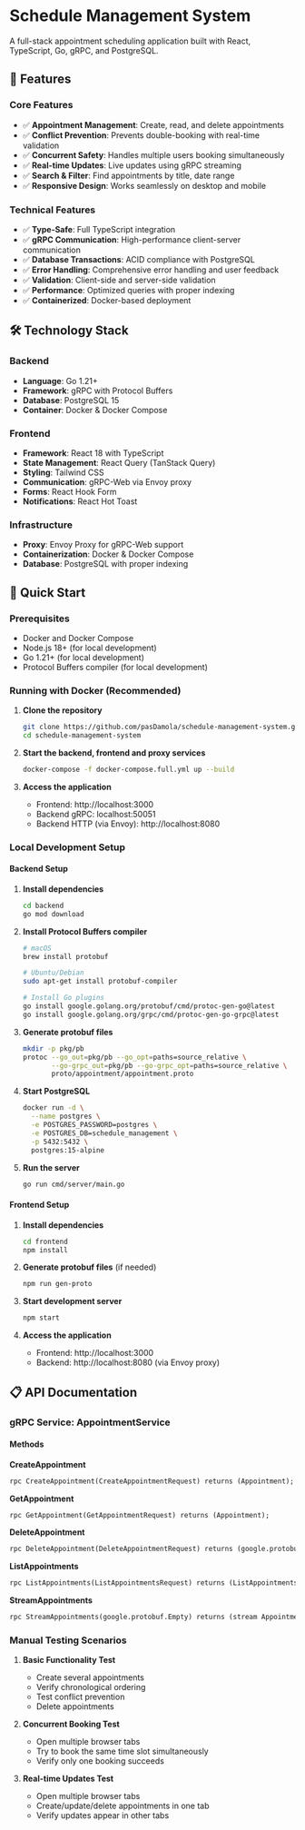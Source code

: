 # Schedule Management System

A full-stack appointment scheduling application built with React, TypeScript, Go, gRPC, and PostgreSQL.

## 🚀 Features

### Core Features

- ✅ **Appointment Management**: Create, read, and delete appointments
- ✅ **Conflict Prevention**: Prevents double-booking with real-time validation
- ✅ **Concurrent Safety**: Handles multiple users booking simultaneously
- ✅ **Real-time Updates**: Live updates using gRPC streaming
- ✅ **Search & Filter**: Find appointments by title, date range
- ✅ **Responsive Design**: Works seamlessly on desktop and mobile

### Technical Features

- ✅ **Type-Safe**: Full TypeScript integration
- ✅ **gRPC Communication**: High-performance client-server communication
- ✅ **Database Transactions**: ACID compliance with PostgreSQL
- ✅ **Error Handling**: Comprehensive error handling and user feedback
- ✅ **Validation**: Client-side and server-side validation
- ✅ **Performance**: Optimized queries with proper indexing
- ✅ **Containerized**: Docker-based deployment

## 🛠️ Technology Stack

### Backend

- **Language**: Go 1.21+
- **Framework**: gRPC with Protocol Buffers
- **Database**: PostgreSQL 15
- **Container**: Docker & Docker Compose

### Frontend

- **Framework**: React 18 with TypeScript
- **State Management**: React Query (TanStack Query)
- **Styling**: Tailwind CSS
- **Communication**: gRPC-Web via Envoy proxy
- **Forms**: React Hook Form
- **Notifications**: React Hot Toast

### Infrastructure

- **Proxy**: Envoy Proxy for gRPC-Web support
- **Containerization**: Docker & Docker Compose
- **Database**: PostgreSQL with proper indexing

## 🚀 Quick Start

### Prerequisites

- Docker and Docker Compose
- Node.js 18+ (for local development)
- Go 1.21+ (for local development)
- Protocol Buffers compiler (for local development)

### Running with Docker (Recommended)

1. **Clone the repository**

   ```bash
   git clone https://github.com/pasDamola/schedule-management-system.git
   cd schedule-management-system
   ```

2. **Start the backend, frontend and proxy services**

   ```bash
   docker-compose -f docker-compose.full.yml up --build
   ```

3. **Access the application**
   - Frontend: http://localhost:3000
   - Backend gRPC: localhost:50051
   - Backend HTTP (via Envoy): http://localhost:8080

### Local Development Setup

#### Backend Setup

1. **Install dependencies**

   ```bash
   cd backend
   go mod download
   ```

2. **Install Protocol Buffers compiler**

   ```bash
   # macOS
   brew install protobuf

   # Ubuntu/Debian
   sudo apt-get install protobuf-compiler

   # Install Go plugins
   go install google.golang.org/protobuf/cmd/protoc-gen-go@latest
   go install google.golang.org/grpc/cmd/protoc-gen-go-grpc@latest
   ```

3. **Generate protobuf files**

   ```bash
   mkdir -p pkg/pb
   protoc --go_out=pkg/pb --go_opt=paths=source_relative \
          --go-grpc_out=pkg/pb --go-grpc_opt=paths=source_relative \
          proto/appointment/appointment.proto
   ```

4. **Start PostgreSQL**

   ```bash
   docker run -d \
     --name postgres \
     -e POSTGRES_PASSWORD=postgres \
     -e POSTGRES_DB=schedule_management \
     -p 5432:5432 \
     postgres:15-alpine
   ```

5. **Run the server**
   ```bash
   go run cmd/server/main.go
   ```

#### Frontend Setup

1. **Install dependencies**

   ```bash
   cd frontend
   npm install
   ```

2. **Generate protobuf files** (if needed)

   ```bash
   npm run gen-proto
   ```

3. **Start development server**

   ```bash
   npm start
   ```

4. **Access the application**
   - Frontend: http://localhost:3000
   - Backend: http://localhost:8080 (via Envoy proxy)

## 📋 API Documentation

### gRPC Service: AppointmentService

#### Methods

**CreateAppointment**

```protobuf
rpc CreateAppointment(CreateAppointmentRequest) returns (Appointment);
```

**GetAppointment**

```protobuf
rpc GetAppointment(GetAppointmentRequest) returns (Appointment);
```

**DeleteAppointment**

```protobuf
rpc DeleteAppointment(DeleteAppointmentRequest) returns (google.protobuf.Empty);
```

**ListAppointments**

```protobuf
rpc ListAppointments(ListAppointmentsRequest) returns (ListAppointmentsResponse);
```

**StreamAppointments**

```protobuf
rpc StreamAppointments(google.protobuf.Empty) returns (stream AppointmentStreamResponse);
```

### Manual Testing Scenarios

1. **Basic Functionality Test**

   - Create several appointments
   - Verify chronological ordering
   - Test conflict prevention
   - Delete appointments

2. **Concurrent Booking Test**

   - Open multiple browser tabs
   - Try to book the same time slot simultaneously
   - Verify only one booking succeeds

3. **Real-time Updates Test**
   - Open multiple browser tabs
   - Create/update/delete appointments in one tab
   - Verify updates appear in other tabs
